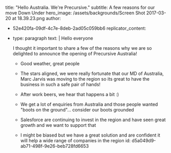 title: "Hello Australia. We're Precursive."
subtitle: A few reasons for our move Down Under
hero_image: /assets/backgrounds/Screen Shot 2017-03-20 at 18.39.23.png
author:
  - 52e420fa-09df-4c7e-8deb-2ad05c059bb6
replicator_content:
  - 
    type: paragraph
    text: |
      Hello everyone
      
      I thought it important to share a few of the reasons why we are so delighted to announce the opening of Precursive Australia!
      
      + Good weather, great people
      
      + The stars aligned, we were really fortunate that our MD of Australia, Marc Jarvis was moving to the region so its great to have the business in such a safe pair of hands!
      
      + After work beers, we hear that happens a bit :)
      
      + We get a lot of enquiries from Australia and those people wanted "boots on the ground"... consider our boots grounded
      
      + Salesforce are continuing to invest in the region and have seen great growth and we want to support that
      
      + I might be biased but we have a great solution and are confident it will help a wide range of companies in the region
id: d5a049d9-ab71-498f-9e26-beb728fd6653
